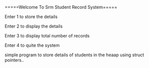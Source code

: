  =====Welcome To Srm Student Record System=====


Enter 1 to store the details


Enter 2 to display the details


Enter 3 to display total number of records


Enter 4 to quite the system


simple program to store details of students in the heaap using struct pointers..
